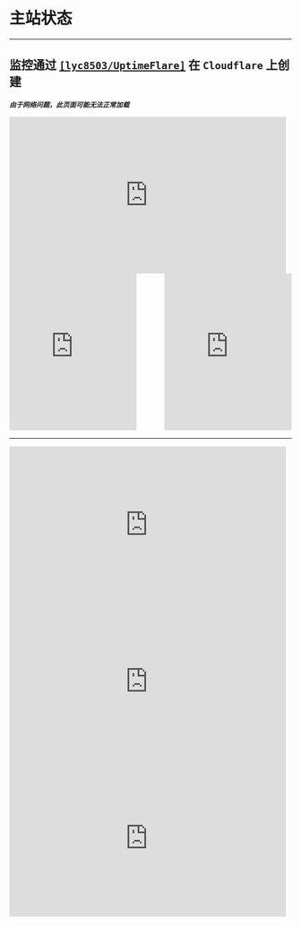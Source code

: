 # 主站状态


---  

## 监控通过 [`[lyc8503/UptimeFlare]`](https://github.com/lyc8503/UptimeFlare) 在 `Cloudflare` 上创建

***`由于网络问题，此页面可能无法正常加载`***

<style>
    .iframe-container {
        display: flex;
        justify-content: space-between;
    }

    .iframe-container iframe {
        width: 45%;
        height: 280px;
    }

    /* 媒体查询：在小屏幕上改变布局 */
    @media only screen and (max-width: 768px) {
        .iframe-container {
            flex-direction: column; 
        }

        .iframe-container iframe {
            width: 98%;
            height: 280px;
            margin-bottom: 20px;
        }
    }
</style>

<iframe src="https://status.51ac.cc/#foh6bah3" width="98%" height="280" frameborder="0" scrolling="auto"></iframe>

<div class="iframe-container">
    <iframe src="https://status.51ac.cc/#ekiajee2" frameborder="0"></iframe>
    <iframe src="https://status.51ac.cc/#ohng0eok" frameborder="0"></iframe>
</div>

--- 

<iframe src="https://status.51ac.cc/#rie6loh5" width="98%" height="280" frameborder="0" scrolling="auto"></iframe>

<iframe src="https://status.51ac.cc/#sheethi8" width="98%" height="280" frameborder="0" scrolling="auto"></iframe>

<iframe src="https://status.51ac.cc/#iav5iyie" width="98%" height="280" frameborder="0" scrolling="auto"></iframe>
